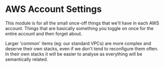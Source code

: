 AWS Account Settings
====================

This module is for all the small once-off things that we'll have in each AWS account. Things that are basically something you toggle on once for the entire account and then forget about.

Larger 'common' items (eg: our standard VPCs) are more complex and deserve their own stacks, even if we don't tend to reconfigure them often. In their own stacks it will be easier to analyse as everything will be semantically related.
